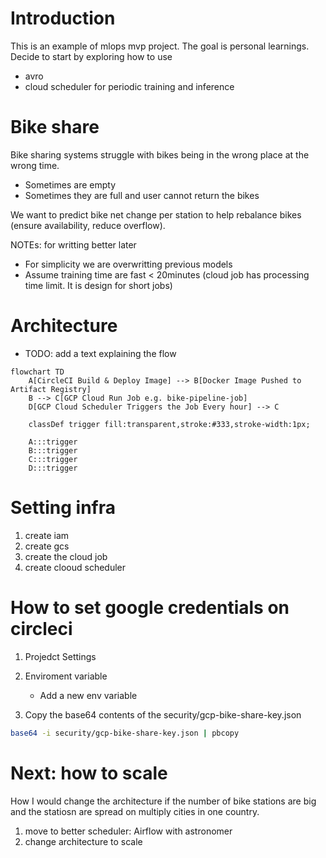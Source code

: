 # Introduction

This is an example of mlops mvp project. The goal is personal learnings. Decide to start by exploring how to use 
* avro
* cloud scheduler for periodic training and inference

# Bike share

Bike sharing systems struggle with bikes being in the wrong place at the wrong time.
* Sometimes are empty
* Sometimes they are full and user cannot return the bikes

We want to predict bike net change per station to help rebalance bikes (ensure availability, reduce overflow).

NOTEs: for writting better later
* For simplicity we are overwritting previous models
* Assume training time are fast < 20minutes (cloud job has processing time limit. It is design for short jobs)

# Architecture

  * TODO: add a text explaining the flow 

```mermaid
flowchart TD
    A[CircleCI Build & Deploy Image] --> B[Docker Image Pushed to Artifact Registry]
    B --> C[GCP Cloud Run Job e.g. bike-pipeline-job]
    D[GCP Cloud Scheduler Triggers the Job Every hour] --> C

    classDef trigger fill:transparent,stroke:#333,stroke-width:1px;

    A:::trigger
    B:::trigger
    C:::trigger
    D:::trigger
```

# Setting infra

1. create iam
1. create gcs 
1. create the cloud job
1. create clooud scheduler

# How to set google credentials on circleci

   1. Projedct Settings
   1. Enviroment variable
      * Add a new env variable

   1. Copy the base64 contents of the security/gcp-bike-share-key.json

   ```sh
   base64 -i security/gcp-bike-share-key.json | pbcopy
   ```

# Next: how to scale 

   How I would change the architecture if the number of bike stations are big and the statiosn are spread on multiply cities in one country.
   1. move to better scheduler: Airflow with astronomer
   2. change architecture to scale
